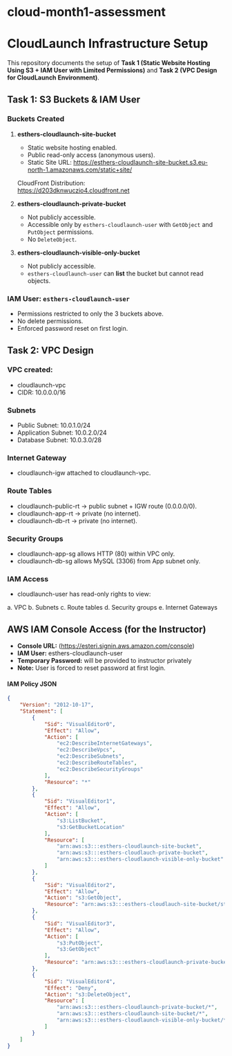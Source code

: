 # cloud-month1-assessment
# CloudLaunch Infrastructure Setup

This repository documents the setup of **Task 1 (Static Website Hosting Using S3 + IAM User with Limited Permissions)** and **Task 2 (VPC Design for CloudLaunch Environment)**.


## Task 1: S3 Buckets & IAM User

### Buckets Created
1. **esthers-cloudlaunch-site-bucket**
   - Static website hosting enabled.
   - Public read-only access (anonymous users).
   - Static Site URL: https://esthers-cloudlaunch-site-bucket.s3.eu-north-1.amazonaws.com/static+site/ 

   CloudFront Distribution:  
   https://d203dknwuczio4.cloudfront.net  

2. **esthers-cloudlaunch-private-bucket**
   - Not publicly accessible.
   - Accessible only by `esthers-cloudlaunch-user` with `GetObject` and `PutObject` permissions.  
   - No `DeleteObject`.

3. **esthers-cloudlaunch-visible-only-bucket**
   - Not publicly accessible.
   - `esthers-cloudlaunch-user` can **list** the bucket but cannot read objects.


### IAM User: `esthers-cloudlaunch-user`
- Permissions restricted to only the 3 buckets above.  
- No delete permissions. 
- Enforced password reset on first login.

## Task 2: VPC Design

### VPC created: 
- cloudlaunch-vpc
- CIDR: 10.0.0.0/16

### Subnets

- Public Subnet: 10.0.1.0/24
- Application Subnet: 10.0.2.0/24
- Database Subnet: 10.0.3.0/28

### Internet Gateway

- cloudlaunch-igw attached to cloudlaunch-vpc.

### Route Tables

- cloudlaunch-public-rt → public subnet + IGW route (0.0.0.0/0).
- cloudlaunch-app-rt → private (no internet).
- cloudlaunch-db-rt → private (no internet).

### Security Groups

- cloudlaunch-app-sg allows HTTP (80) within VPC only.
- cloudlaunch-db-sg allows MySQL (3306) from App subnet only.

### IAM Access

- cloudlaunch-user has read-only rights to view:

a. VPC
b. Subnets
c. Route tables
d. Security groups
e. Internet Gateways

## AWS IAM Console Access (for the Instructor)

- **Console URL:** (https://esteri.signin.aws.amazon.com/console)
- **IAM User:** esthers-cloudlaunch-user
- **Temporary Password:** will be provided to instructor privately
- **Note:** User is forced to reset password at first login.

#### IAM Policy JSON
```json
{
    "Version": "2012-10-17",
    "Statement": [
        {
            "Sid": "VisualEditor0",
            "Effect": "Allow",
            "Action": [
                "ec2:DescribeInternetGateways",
                "ec2:DescribeVpcs",
                "ec2:DescribeSubnets",
                "ec2:DescribeRouteTables",
                "ec2:DescribeSecurityGroups"
            ],
            "Resource": "*"
        },
        {
            "Sid": "VisualEditor1",
            "Effect": "Allow",
            "Action": [
                "s3:ListBucket",
                "s3:GetBucketLocation"
            ],
            "Resource": [
                "arn:aws:s3:::esthers-cloudlaunch-site-bucket",
                "arn:aws:s3:::esthers-cloudlauch-private-bucket",
                "arn:aws:s3:::esthers-cloudlaunch-visible-only-bucket"
            ]
        },
        {
            "Sid": "VisualEditor2",
            "Effect": "Allow",
            "Action": "s3:GetObject",
            "Resource": "arn:aws:s3:::esthers-cloudlauch-site-bucket/static site/"
        },
        {
            "Sid": "VisualEditor3",
            "Effect": "Allow",
            "Action": [
                "s3:PutObject",
                "s3:GetObject"
            ],
            "Resource": "arn:aws:s3:::esthers-cloudlaunch-private-bucket /*"
        },
        {
            "Sid": "VisualEditor4",
            "Effect": "Deny",
            "Action": "s3:DeleteObject",
            "Resource": [
                "arn:aws:s3:::esthers-cloudlaunch-private-bucket/*",
                "arn:aws:s3:::esthers-cloudlaunch-site-bucket/*",
                "arn:aws:s3:::esthers-cloudlaunch-visible-only-bucket/*"
            ]
        }
    ]
}

